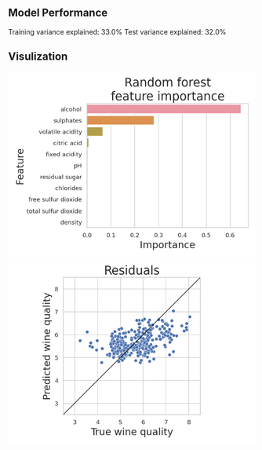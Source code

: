  ## Model Performance
Training variance explained: 33.0%
Test variance explained: 32.0%
 ## Visulization
![](feature_importance.png)
![](residuals.png)
